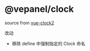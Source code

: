 # @vepanel/clock
source from [vue-clock2](https://www.npmjs.com/package/vue-clock2)

改动
- 移除 define 中强制指定的 Clock 命名